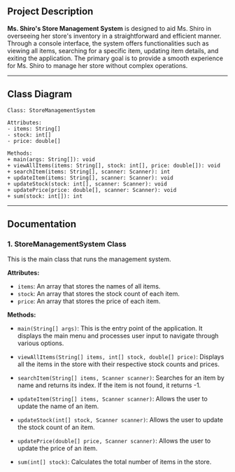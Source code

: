 ## **Project Description**

**Ms. Shiro's Store Management System** is designed to aid Ms. Shiro in overseeing her store's inventory in a straightforward and efficient manner. Through a console interface, the system offers functionalities such as viewing all items, searching for a specific item, updating item details, and exiting the application. The primary goal is to provide a smooth experience for Ms. Shiro to manage her store without complex operations.

---

## **Class Diagram**

```
Class: StoreManagementSystem

Attributes:
- items: String[]
- stock: int[]
- price: double[]

Methods:
+ main(args: String[]): void
+ viewAllItems(items: String[], stock: int[], price: double[]): void
+ searchItem(items: String[], scanner: Scanner): int
+ updateItem(items: String[], scanner: Scanner): void
+ updateStock(stock: int[], scanner: Scanner): void
+ updatePrice(price: double[], scanner: Scanner): void
+ sum(stock: int[]): int
```

---

## **Documentation**

### **1. StoreManagementSystem Class**

This is the main class that runs the management system.

**Attributes:**
- `items`: An array that stores the names of all items.
- `stock`: An array that stores the stock count of each item.
- `price`: An array that stores the price of each item.

**Methods:**

- `main(String[] args)`: This is the entry point of the application. It displays the main menu and processes user input to navigate through various options.
  
- `viewAllItems(String[] items, int[] stock, double[] price)`: Displays all the items in the store with their respective stock counts and prices.

- `searchItem(String[] items, Scanner scanner)`: Searches for an item by name and returns its index. If the item is not found, it returns -1.

- `updateItem(String[] items, Scanner scanner)`: Allows the user to update the name of an item.

- `updateStock(int[] stock, Scanner scanner)`: Allows the user to update the stock count of an item.

- `updatePrice(double[] price, Scanner scanner)`: Allows the user to update the price of an item.

- `sum(int[] stock)`: Calculates the total number of items in the store.